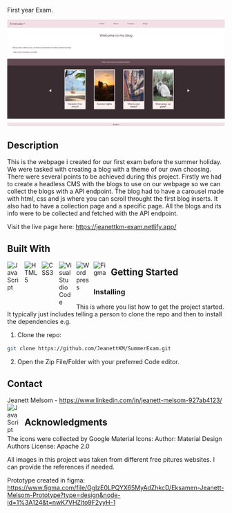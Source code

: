 First year Exam.

![image](/Screenshot%202023-06-11%20at%2019-34-44%205%20minutes%20Home.png)

## Description

This is the webpage i created for our first exam before the summer holiday. We were tasked with creating a blog with a theme of our own choosing. There were several points to be achieved during this project. Firstly we had to create a headless CMS with the blogs to use on our webpage so we can collect the blogs with a API endpoint. The blog had to have a carousel made with html, css and js where you can scroll throught the first blog inserts. It also had to have a collection page and a specific page. All the blogs and its info were to be collected and fetched with the API endpoint. 

Visit the live page here: https://jeanettkm-exam.netlify.app/

## Built With
<img align="left" alt="JavaScript" width="30px" style="padding-right:10px;" src="https://cdn.jsdelivr.net/gh/devicons/devicon/icons/javascript/javascript-original.svg"/>

<img align="left" alt="HTML5" width="30px" style="padding-right:10px;" src="https://cdn.jsdelivr.net/gh/devicons/devicon/icons/html5/html5-plain-wordmark.svg"/>
          
<img align="left" alt="CSS3" width="30px" style="padding-right:10px;" src="https://cdn.jsdelivr.net/gh/devicons/devicon/icons/css3/css3-plain-wordmark.svg"/>

<img align="left" alt="Visual Studio Code" width="30px" style="padding-right:10px;" src="https://cdn.jsdelivr.net/gh/devicons/devicon/icons/vscode/vscode-original-wordmark.svg"/>

<img align="left" alt="Wordpress" width="30px" style="padding-right:10px;" src="https://cdn.jsdelivr.net/gh/devicons/devicon/icons/wordpress/wordpress-original.svg"/>

<img align="left" alt="Figma" width="30px" style="padding-right:10px;" src="https://cdn.jsdelivr.net/gh/devicons/devicon/icons/figma/figma-original.svg"/>


## Getting Started

### Installing

This is where you list how to get the project started. It typically just includes telling a person to clone the repo and then to install the dependencies e.g.

1. Clone the repo:

```bash
git clone https://github.com/JeanettKM/SummerExam.git
```

2. Open the Zip File/Folder with your preferred Code editor.


## Contact


Jeanett Melsom - https://www.linkedin.com/in/jeanett-melsom-927ab4123/ 
            <img align="left" alt="JavaScript" width="30px" style="padding-right:10px;" src="https://cdn.jsdelivr.net/gh/devicons/devicon/icons/linkedin/linkedin-original.svg" />


## Acknowledgments

The icons were collected by Google Material Icons:
Author:
Material Design Authors
License:
Apache 2.0

All images in this project was taken from different free pitures websites.
I can provide the references if needed.

Prototype created in figma: https://www.figma.com/file/GgIzE0LPQYX65MyAdZhkcD/Eksamen-Jeanett-Melsom-Prototype?type=design&node-id=1%3A124&t=nwK7VHZlto9F2yyH-1

